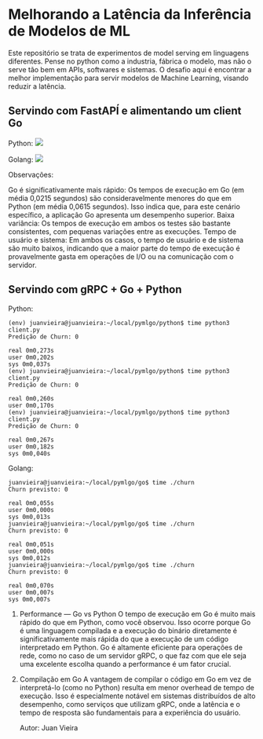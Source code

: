 # Melhorando a Latência da Inferência de Modelos de ML

Este repositório se trata de experimentos de model serving em linguagens diferentes. Pense no python como a industria, fábrica o modelo, mas não o serve tão bem em APIs, softwares e sistemas. O desafio aqui é encontrar a melhor implementação para servir modelos de Machine Learning, visando reduzir a latência.

## Servindo com FastAPÍ e alimentando um client Go

Python:
<img src="https://miro.medium.com/v2/resize:fit:1400/format:webp/1*ClxrLiDhN-b2Sze15D2Acw.png">

Golang:
<img src="https://miro.medium.com/v2/resize:fit:1400/format:webp/1*IOmuFgAfuAFdo3guRDMgEA.png">

Observações:

  Go é significativamente mais rápido: Os tempos de execução em Go (em média 0,0215 segundos) são consideravelmente menores do que em Python (em média 0,0615 segundos). Isso indica que, para este cenário específico, a aplicação Go apresenta um desempenho superior.
  Baixa variância: Os tempos de execução em ambos os testes são bastante consistentes, com pequenas variações entre as execuções.
  Tempo de usuário e sistema: Em ambos os casos, o tempo de usuário e de sistema são muito baixos, indicando que a maior parte do tempo de execução é provavelmente gasta em operações de I/O ou na comunicação com o servidor.

## Servindo com gRPC + Go + Python

Python:

```
(env) juanvieira@juanvieira:~/local/pymlgo/python$ time python3 client.py
Predição de Churn: 0

real 0m0,273s
user 0m0,202s
sys 0m0,037s
(env) juanvieira@juanvieira:~/local/pymlgo/python$ time python3 client.py
Predição de Churn: 0

real 0m0,260s
user 0m0,170s
(env) juanvieira@juanvieira:~/local/pymlgo/python$ time python3 client.py
Predição de Churn: 0

real 0m0,267s
user 0m0,182s
sys 0m0,040s
```

Golang:
```
juanvieira@juanvieira:~/local/pymlgo/go$ time ./churn
Churn previsto: 0

real 0m0,055s
user 0m0,000s
sys 0m0,013s
juanvieira@juanvieira:~/local/pymlgo/go$ time ./churn
Churn previsto: 0

real 0m0,051s
user 0m0,000s
sys 0m0,012s
juanvieira@juanvieira:~/local/pymlgo/go$ time ./churn
Churn previsto: 0

real 0m0,070s
user 0m0,007s
sys 0m0,007s
```

1. Performance — Go vs Python
    O tempo de execução em Go é muito mais rápido do que em Python, como você observou. Isso ocorre porque Go é uma linguagem compilada e a execução do binário diretamente é significativamente mais rápida do que a execução de um código interpretado em Python.
    Go é altamente eficiente para operações de rede, como no caso de um servidor gRPC, o que faz com que ele seja uma excelente escolha quando a performance é um fator crucial.

2. Compilação em Go
    A vantagem de compilar o código em Go em vez de interpretá-lo (como no Python) resulta em menor overhead de tempo de execução.
    Isso é especialmente notável em sistemas distribuídos de alto desempenho, como serviços que utilizam gRPC, onde a latência e o tempo de resposta são fundamentais para a experiência do usuário.

   Autor: Juan Vieira
